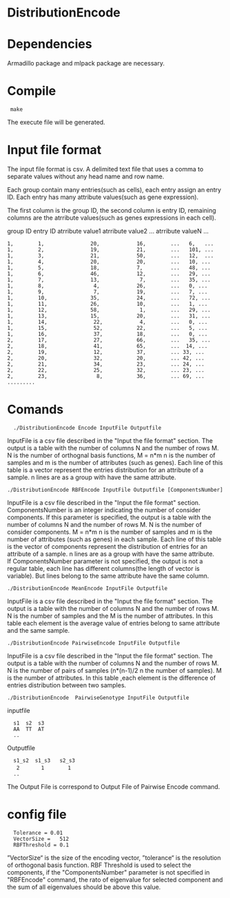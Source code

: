 # DistributionEncode

# Dependencies
  Armadillo package and mlpack package are necessary. 
# Compile
     make
  The execute file will be generated.

# Input file format 
  The input file format is csv. A delimited text file that uses a comma to separate values without any head name and row name.
 
  Each group contain many entries(such as cells), each entry assign an entry ID. Each entry has many attribute values(such as gene expression).
 
 The first column is the group ID, the second column is entry ID, remaining columns are the atrribute values(such as genes expressions in each cell).
 
 group ID  entry ID  atrribute value1  atrribute value2   ...  atrribute valueN ...
 
    1,        1,               20,            16,        ...   6,   ...
    1,        2,               19,            21,        ...   101, ...
    1,        3,               21,            50,        ...   12,  ...
    1,        4,               20,            20,        ...   10, ...
    1,        5,               18,            7,         ...   48, ...
    1,        6,               46,            12,        ...   29, ...
    1,        7,               13,             7,        ...   35, ...
    1,        8,                4,            26,        ...   0, ...
    1,        9,                7,            19,        ...   7, ...
    1,        10,              35,            24,        ...   72, ...
    1,        11,              26,            10,        ...   1, ...
    1,        12,              58,             1,        ...   29, ...
    1,        13,              15,            20,        ...   31, ...
    1,        14,               22,            4,        ...   0, ...
    1,        15,               52,           22,        ...   5, ...
    1,        16,               37,           18,        ...   0, ...
    2,        17,               27,           66,        ...   35, ... 
    2,        18,               41,           65,        ...  14, ... 
    2,        19,               12,           37,        ... 33, ...
    2,        20,               32,           20,        ... 42, ...
    2,        21,               34,           23,        ... 24, ...
    2,        22,               25,           32,        ... 23, ...
    2,        23,                8,           36,        ... 69, ...
    .........
   # Comands
   
      ./DistributionEncode Encode InputFile Outputfile 
      
  InputFile is a csv file described in the "Input the file format" section. The output is a table with the number of columns N and the number of rows M. N is the number of orthognal basis functions, M = n\*m n is the number of samples and m is the number of attributes (such as genes).  Each line of this table is a vector represent the entries distribution for an attribute of a sample. n lines are as a group with have the same attribute.
  
  
   
    ./DistributionEncode RBFEncode InputFile Outputfile [ComponentsNumber]
    
  InputFile is a csv file described in the "Input the file format" section. ComponentsNumber is an integer indicating the number of consider components. If this parameter is specified, the output is a table with the number of columns N and the number of rows M.
N is the number of consider components. M = n\*m n is the number of samples and m is the number of attributes (such as genes) in each sample. Each line of this table is the vector of components represent the distribution of entries for an attribute of a sample. n lines are as a group with have the same attribute.     
 If ComponentsNumber parameter is not specified, the output is not a regular table, each line has different columns(the length of vector is variable). But lines belong to the same attribute have the same column.
 
 
    ./DistributionEncode MeanEncode InputFile Outputfile  
   
  InputFile is a csv file described in the "Input the file format" section. The output is a table with the number of columns N and the number of rows M. N is the number of samples and the M is the number of attributes. In this table each element is the average value of entries belong to same attribute and the same sample. 
   
   
   
    ./DistributionEncode PairwiseEncode InputFile Outputfile   
     
   InputFile is a csv file described in the "Input the file format" section. The output is a table with the number of columns N and the number of rows M. N is the number of pairs of samples (n\*(n-1)/2 n the number of samples). M is the number of attributes. In this table ,each element is the difference of entries distribution between two samples.    
   
   
   
    ./DistributionEncode  PairwiseGenotype InputFile Outputfile
   
  inputfile 
      
      s1  s2  s3 
      AA  TT  AT
      .. 
  Outputfile 
  
      s1_s2  s1_s3   s2_s3  
       2       1  　    1
      .. 
   The Output File is correspond to Output File of Pairwise Encode command. 
      
      
# config file 
      
      Tolerance = 0.01
      VectorSize =   512
      RBFThreshold = 0.1
      
  ”VectorSize“  is the size of the encoding vector, ”tolerance“ is the resolution of orthogonal basis function. RBF Threshold is used to select the components, if the "ComponentsNumber" parameter is not specified in "RBFEncode" command,  the rato of eigenvalue for selected component and the sum of all eigenvalues should be above this value. 

     
     
